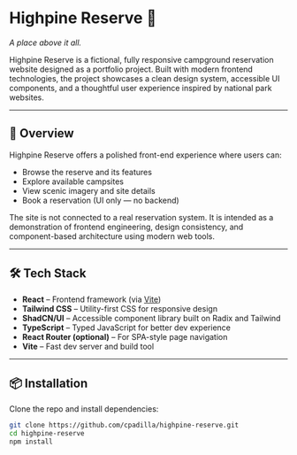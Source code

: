 # Highpine Reserve 🌲  
*A place above it all.*

Highpine Reserve is a fictional, fully responsive campground reservation website designed as a portfolio project. Built with modern frontend technologies, the project showcases a clean design system, accessible UI components, and a thoughtful user experience inspired by national park websites.

---

## 🧭 Overview

Highpine Reserve offers a polished front-end experience where users can:
- Browse the reserve and its features
- Explore available campsites
- View scenic imagery and site details
- Book a reservation (UI only — no backend)

The site is not connected to a real reservation system. It is intended as a demonstration of frontend engineering, design consistency, and component-based architecture using modern web tools.

---

## 🛠️ Tech Stack

- **React** – Frontend framework (via [Vite](https://vitejs.dev))
- **Tailwind CSS** – Utility-first CSS for responsive design
- **ShadCN/UI** – Accessible component library built on Radix and Tailwind
- **TypeScript** – Typed JavaScript for better dev experience
- **React Router (optional)** – For SPA-style page navigation
- **Vite** – Fast dev server and build tool

---

## 📦 Installation

Clone the repo and install dependencies:

```bash
git clone https://github.com/cpadilla/highpine-reserve.git
cd highpine-reserve
npm install
